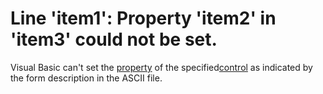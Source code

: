 
# Line 'item1': Property 'item2' in 'item3' could not be set.

Visual Basic can't set the [property](b8bdf64f-5920-1ae9-16d0-b26d09524a30.md) of the specified[control](b8bdf64f-5920-1ae9-16d0-b26d09524a30.md) as indicated by the form description in the ASCII file.

